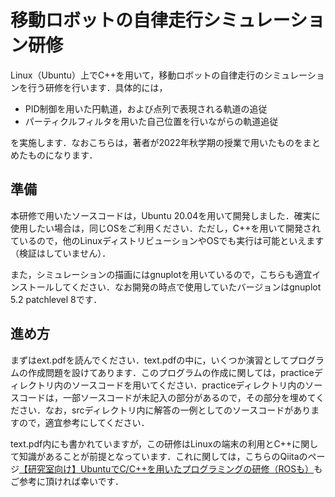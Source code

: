 # 移動ロボットの自律走行シミュレーション研修

Linux（Ubuntu）上でC++を用いて，移動ロボットの自律走行のシミュレーションを行う研修を行います．具体的には，

- PID制御を用いた円軌道，および点列で表現される軌道の追従
- パーティクルフィルタを用いた自己位置を行いながらの軌道追従

を実施します．なおこちらは，著者が2022年秋学期の授業で用いたものをまとめたものになります．



## 準備

本研修で用いたソースコードは，Ubuntu 20.04を用いて開発しました．確実に使用したい場合は，同じOSをご利用ください．ただし，C++を用いて開発されているので，他のLinuxディストリビューションやOSでも実行は可能といえます（検証はしていません）．

また，シミュレーションの描画にはgnuplotを用いているので，こちらも適宜インストールしてください．なお開発の時点で使用していたバージョンはgnuplot 5.2 patchlevel 8です．



## 進め方

まずはext.pdfを読んでください．text.pdfの中に，いくつか演習としてプログラムの作成問題を設けてあります．このプログラムの作成に関しては，practiceディレクトリ内のソースコードを用いてください．practiceディレクトリ内のソースコードは，一部ソースコードが未記入の部分があるので，その部分を埋めてください．なお，srcディレクトリ内に解答の一例としてのソースコードがありますので，適宜参考にしてください．

text.pdf内にも書かれていますが，この研修はLinuxの端末の利用とC++に関して知識があることが前提となっています．これに関しては，こちらのQiitaのページ[【研究室向け】UbuntuでC/C++を用いたプログラミングの研修（ROSも）](https://qiita.com/NaokiAkai/items/27adbc71f94cd0e3a2c7)もご参考に頂ければ幸いです．
